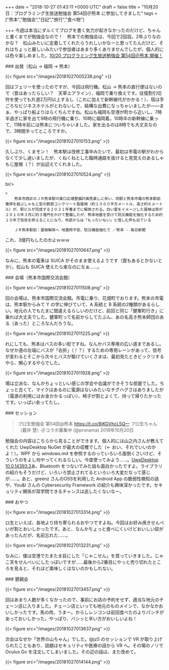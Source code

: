 
+++
date = "2018-10-27 01:43:11 +0000 UTC"
draft = false
title = "10月20日：プログラミング生放送勉強会 第54回＠熊本 に参加してきました"
tags = ["熊本","勉強会","日記","旅行","食べ物"]

+++
今週は本当にダルくてブログを書く気力が起きなかったのだけど、ちゃんと書くまでが勉強会なので！　熊本での勉強会は、今回で2回目。2年ぶりなのかな？　松山みたいに定着してくれたらうれしいかなーと思ってたんだけど、それはちょっと厳しいみたいで参加者はあまり多くありませんでしたが、個人的には色々楽しめました。[10/20 プログラミング生放送勉強会 第54回＠熊本 開催！](https://pronama.jp/2018/09/19/pronama-54-at-kumamoto/)<br/>


<div class="section">
    ### 出発（松山 → 福岡 → 熊本）
    

{{< figure src="/images/20181027005238.png"  >}}

回はフェリーを使ったのですが、今回は飛行機。松山 → 熊本の直行便はないので（昔はあったらしい？　天草エアライン）、福岡で乗り換えです。往復割引切符を使っても片道2万円以上するし（これに加えて新幹線代がかかる！）、宿は手ごろなビジネスホテルがとれないしで、結構な出費になっちゃいましたが――まぁ、やっぱり船よりはらくちんですね。松山も福岡も空港が町から近いし、7時半過ぎに家を出て9時の飛行機に乗り、10時に福岡着。10時半の新幹線に乗って、11時半前には熊本についちゃいました。家を出るのは8時でも大丈夫なので、3時間半ってところですか。

{{< figure src="/images/20181027010153.png"  >}}

久しぶり、くまモン！　熊本駅は改修工事中みたいで、最初は市電の駅がわからなくて少し迷いましたが、くねくねとした臨時通路を抜けると見覚えのあるしゃもじ屋根（？）が出迎えてくれました。

{{< figure src="/images/20181027010524.png"  >}}

br/>


    >
        熊本市西区のＪＲ熊本駅の東口広場整備計画見直しに伴い、同駅と熊本市電の熊本駅前電停を結ぶしゃもじ型の鉄筋コンクリート製屋根（約１０００平方メートル、高さ約６メートル）が、駅ビルが完成する２０２１年春までに解体される。白い雲をイメージした屋根は県が２０１０年３月に約３億円をかけて整備したが、熊本地震を受けて防災機能を強化するため約１０年で役目を終えることになり、市民からは「もったいない」と惜しむ声も出ている

        ＪＲ熊本駅前：屋根解体へ 地震時不安、防災機能強化で ／熊本 - 毎日新聞
    
これ、3億円もしたのかよｗｗｗ

{{< figure src="/images/20181027010647.png"  >}}

なみに、熊本の電車は SUICA がそのまま使えるようです（罠もあるとかないとか）。松山も SUICA 使えたら楽なのになぁ……。

</div>
<div class="section">
    ### 会場（熊本市国際交流会館）
    

{{< figure src="/images/20181027011508.png"  >}}

回の会場は、熊本市国際交流会館。市電に乗り、花畑町でおります。熊本の市電は、熊本駅からみて Y の字に伸びていて、A 系統と B 系統の2種類があるらしい。地元の人でもたまに間違えるらしいのだけど、前回と同じ「健軍町行き」に乗れば大丈夫でした。健軍町って名前からしてたぶん、あの名高き熊本師団のある（あった）ところなんだろうな。

{{< figure src="/images/20181027011225.png"  >}}

れにしても、熊本はバスの多い街ですね。なんかバス専用の広い道まであるし。なぜか道の左端にバスが「右折」（！？）するための専用レーンがあって、信号が変わるとそこから次々とバスが駆けていくさまは、最初見たときビックリするやら、関心するやらでした。

{{< figure src="/images/20181027011928.png"  >}}

場は立派な、なんかちょっといい感じの学会や会議ができそうな部屋でした。ちょっと古くて、マイクはあるのに電源はないみたいなチグハグさはありましたが（電源の利用にはお金かかるっぽい）、椅子が割とよくて、持って帰りたかったです。いっぱい余ってたし。

</div>
<div class="section">
    ### セッション
    

>プロ生勉強会 第54回@熊本 https://t.co/8jKGVhcL5Q— プロ生ちゃん（暮井 慧）＠コラボ募集中 (@pronama) 2018年10月20日<script async="" src="https://platform.twitter.com/widgets.js" charset="utf-8"></script>

勉強会の内容はこちらから見ることができます。個人的には山之内さんが教えてくれた UwpDesktop NuGet が最大の収穫でした（← おい、それでいいのかよ！）。WPF から windows.md を参照するのっていろいろ面倒くさいけど、そういうのをよし何やってくれるらしい。今度使ってみよう……。[UwpDesktop 10.0.14393.3](https://www.nuget.org/packages/UwpDesktop/)あ、Bluetooth をつないでみた話も面白かったですよ。ライブラリの紹介もそうだけど、いろいろ禁止されてるといろいろ大変だなって感じが……。あと、greenz さんのOSSを利用した Android App の脆弱性検知の話や、You&amp;I さんの Cybersecurity Framework の紹介も興味深かったです。セキュリティ関係が耳学問できるチャンスは逃したくないなー。

</div>
<div class="section">
    ### おやつ
    

{{< figure src="/images/20181027013314.png"  >}}

ロ生といえば、各地より持ち寄られるおやつですよね。今回はお好み焼きせんべいが割とおいしかったです。あと、なんかちょっと食べにくいけどおいしい奴があったんだが、名前忘れた……。

{{< figure src="/images/20181027013231.png"  >}}

なみに、僕は空港でたまたま目にした「じゃこせん」を買っていきました。じゃこ天をせんべいにしたっぽいですが……最後から2番目にやっと売り切れたところを見ると、それほど美味しくはないのかもしれない。

</div>
<div class="section">
    ### 懇親会
    

{{< figure src="/images/20181027013457.png"  >}}

回はあまり人数が多くなかったので、事前にお店の予約をせず、適当な地元のチェーン店に入りました。チェーン店といっても地元のものメインで、なかなかおいしかったです。馬の肉、うまー。からしレンコンは前回食べたのよりパンチがあっておいしかった。やっぱり、バシッと辛い方がおいしいよね！

{{< figure src="/images/20181027013637.png"  >}}

次会はなぜか「世界の山ちゃん」でした。@jz5 のセッションで VR が取り上げられたこともあり、話題はセキュリティや医療の話から VR へ。その場のノリで Oculus Go を注文してしまいました。その辺の話は、また改めて。

{{< figure src="/images/20181027014144.png"  >}}

</div>

